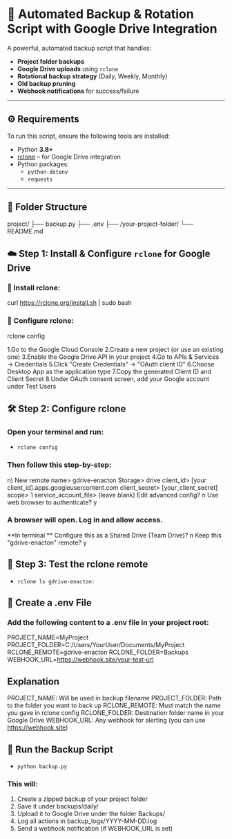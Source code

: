 # 🔐 Automated Backup & Rotation Script with Google Drive Integration

A powerful, automated backup script that handles:

- **Project folder backups**
- **Google Drive uploads** using `rclone`
- **Rotational backup strategy** (Daily, Weekly, Monthly)
- **Old backup pruning**
- **Webhook notifications** for success/failure

---

## ⚙️ Requirements

To run this script, ensure the following tools are installed:

- Python **3.8+**
- [rclone](https://rclone.org/) – for Google Drive integration
- Python packages:
  - `python-dotenv`
  - `requests`

---

## 📁 Folder Structure

project/
├── backup.py
├── .env
├── /your-project-folder/
└── README.md


## ☁️ Step 1: Install & Configure `rclone` for Google Drive

### 🔹 Install rclone:
curl https://rclone.org/install.sh | sudo bash

### 🔹 Configure rclone:
rclone config

1.Go to the Google Cloud Console
2.Create a new project (or use an existing one)
3.Enable the Google Drive API in your project
4.Go to APIs & Services → Credentials
5.Click "Create Credentials" → "OAuth client ID"
6.Choose Desktop App as the application type
7.Copy the generated Client ID and Client Secret
8.Under OAuth consent screen, add your Google account under Test Users


## 🛠️ Step 2: Configure rclone

### Open your terminal and run:
  - `rclone config`

### Then follow this step-by-step: 
n) New remote
name> gdrive-enacton
Storage> drive
client_id> [your client_id].apps.googleusercontent.com
client_secret> [your_client_secret]
scope> 1
service_account_file> (leave blank)
Edit advanced config? n
Use web browser to authenticate? y


### A browser will open. Log in and allow access.

**In terminal **
Configure this as a Shared Drive (Team Drive)? n
Keep this "gdrive-enacton" remote? y


## 🧪 Step 3: Test the rclone remote
 - `rclone ls gdrive-enacton:`

## 📄 Create a .env File

### Add the following content to a .env file in your project root:
PROJECT_NAME=MyProject
PROJECT_FOLDER=C:/Users/YourUser/Documents/MyProject
RCLONE_REMOTE=gdrive-enacton
RCLONE_FOLDER=Backups
WEBHOOK_URL=https://webhook.site/your-test-url


## Explanation

PROJECT_NAME: Will be used in backup filename
PROJECT_FOLDER: Path to the folder you want to back up
RCLONE_REMOTE: Must match the name you gave in rclone config
RCLONE_FOLDER: Destination folder name in your Google Drive
WEBHOOK_URL: Any webhook for alerting (you can use https://webhook.site)



## 🚀 Run the Backup Script
  - `python backup.py`

### This will:

1. Create a zipped backup of your project folder
2. Save it under backups/daily/
3. Upload it to Google Drive under the folder Backups/
4. Log all actions in backup_logs/YYYY-MM-DD.log
5. Send a webhook notification (if WEBHOOK_URL is set)
